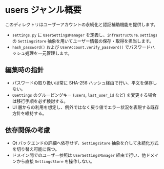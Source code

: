 # users ジャンル概要

このディレクトリはユーザーアカウントの永続化と認証補助機能を提供します。

- `settings.py` に `UserSettingsManager` を定義し、`infrastructure.settings` の `SettingsStore` 抽象を用いてユーザー情報の保存・取得を担当します。
- `hash_password()` および `UserAccount.verify_password()` でパスワードハッシュ処理を一元管理します。

## 編集時の指針
- パスワードの取り扱いは常に SHA-256 ハッシュ経由で行い、平文を保存しない。
- `QSettings` のグルーピングキー (`users`, `last_user_id` など) を変更する場合は移行手順を必ず検討する。
- UI 層からの利用を想定し、例外ではなく戻り値でエラー状況を表現する既存方針を維持する。

## 依存関係の考慮
- Qt バックエンドの詳細へ依存せず、`SettingsStore` 抽象を介して永続化方式を切り替え可能に保つ。
- ドメイン間でのユーザー参照は `UserSettingsManager` 経由で行い、他ドメインから直接 `SettingsStore` を操作しない。
